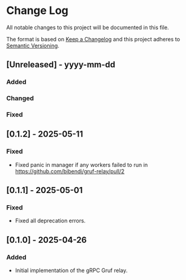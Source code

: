 # Change Log

All notable changes to this project will be documented in this file.

The format is based on [Keep a Changelog](http://keepachangelog.com/)
and this project adheres to [Semantic Versioning](http://semver.org/).

## [Unreleased] - yyyy-mm-dd

### Added

### Changed

### Fixed

## [0.1.2] - 2025-05-11

### Fixed

- Fixed panic in manager if any workers failed to run in https://github.com/bibendi/gruf-relay/pull/2

## [0.1.1] - 2025-05-01

### Fixed

- Fixed all deprecation errors.


## [0.1.0] - 2025-04-26

### Added

- Initial implementation of the gRPC Gruf relay.
